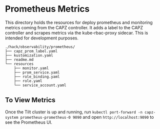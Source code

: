 # Prometheus Metrics
This directory holds the resources for deploy prometheus and monitoring metrics coming from the CAPZ controller.
It adds a label to the CAPZ controller and scrapes metrics via the kube-rbac-proxy sidecar. This is intended for development
purposes.

```
./hack/observability/prometheus/
├── capz_prom_label.yaml
├── kustomization.yaml
├── readme.md
└── resources
    ├── monitor.yaml
    ├── prom_service.yaml
    ├── role_binding.yaml
    ├── role.yaml
    └── service_account.yaml
```

## To View Metrics
Once the Tilt cluster is up and running, run `kubectl port-forward -n capz-system prometheus-prometheus-0 9090` and
open `http://localhost:9090` to see the Prometheus UI.